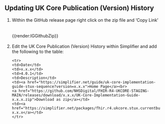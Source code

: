 ## Updating UK Core Publication (Version) History

<ol>
<li>Within the GitHub release page right click on the zip file and ‘Copy Link’ </li>
 <br><br>
{{render:IGGithubZip}}
  <br><br>
<li>Edit the UK Core Publication (Version) History within Simplifier and add the following to the table:

```
<tr>
<td>Date</td>
<td>x.x.x</td>
<td>4.0.1</td>
<td>Description</td>
<td><a href="https://simplifier.net/guide/uk-core-implementation-guide-stux-sequence?version=x.x.x">Home Page</a><br>
<a href="https://github.com/NHSDigital/FHIR-R4-UKCORE-STAGING-MAIN/releases/download/x.x.x/UK-Core-Implementation-Guide-x.x.x.zip">Download as zip</a></td>
<td><a href="https://simplifier.net/packages/fhir.r4.ukcore.stux.currentbuild/">fhir.r4.ukcore.stux.currentbuild x.x.x</a></td>
</tr>
```

</li>
</ol>